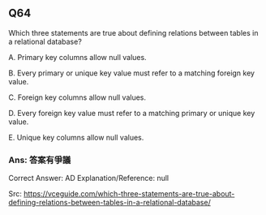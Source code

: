 ## Q64

Which three statements are true about defining relations between tables in a relational database?

A. Primary key columns allow null values.

B. Every primary or unique key value must refer to a matching foreign key value.

C. Foreign key columns allow null values.

D. Every foreign key value must refer to a matching primary or unique key value.

E. Unique key columns allow null values.

### Ans:  **答案有爭議**

Correct Answer: AD
Explanation/Reference: null

Src: https://vceguide.com/which-three-statements-are-true-about-defining-relations-between-tables-in-a-relational-database/